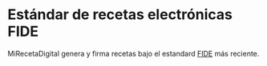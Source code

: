 # Estándar de recetas electrónicas FIDE

MiRecetaDigital genera y firma recetas bajo el estandard [FIDE](https://github.com/nuvlar/FIDE) más reciente.
